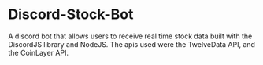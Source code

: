 # Discord-Stock-Bot
A discord bot that allows users to receive real time stock data built with the DiscordJS library and NodeJS. The apis used were the TwelveData API, and the CoinLayer API.
